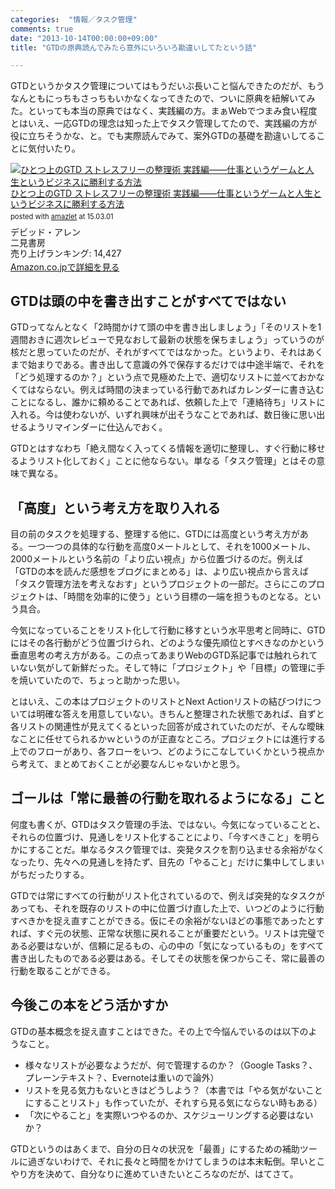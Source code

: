 ```yaml
---
categories:  "情報／タスク管理"
comments: true
date: "2013-10-14T00:00:00+09:00"
title: "GTDの原典読んでみたら意外にいろいろ勘違いしてたという話"

---
```


GTDというかタスク管理についてはもうだいぶ長いこと悩んできたのだが、もうなんともにっちもさっちもいかなくなってきたので、ついに原典を紐解いてみた。といっても本当の原典ではなく、実践編の方。まぁWebでつまみ食い程度とはいえ、一応GTDの理念は知った上でタスク管理してたので、実践編の方が役に立ちそうかな、と。でも実際読んでみて、案外GTDの基礎を勘違いしてることに気付いたり。

<div class="amazlet-box" style="margin-bottom:0px;"><div class="amazlet-image" style="float:left;margin:0px 12px 1px 0px;"><a href="http://www.amazon.co.jp/exec/obidos/ASIN/4576101714/diary081213-22/ref=nosim/" name="amazletlink" target="_blank"><img src="http://ecx.images-amazon.com/images/I/51rqNl71s%2BL._SL160_.jpg" alt="ひとつ上のGTD ストレスフリーの整理術 実践編――仕事というゲームと人生というビジネスに勝利する方法" style="border: none;" /></a></div><div class="amazlet-info" style="line-height:120%; margin-bottom: 10px"><div class="amazlet-name" style="margin-bottom:10px;line-height:120%"><a href="http://www.amazon.co.jp/exec/obidos/ASIN/4576101714/diary081213-22/ref=nosim/" name="amazletlink" target="_blank">ひとつ上のGTD ストレスフリーの整理術 実践編――仕事というゲームと人生というビジネスに勝利する方法</a><div class="amazlet-powered-date" style="font-size:80%;margin-top:5px;line-height:120%">posted with <a href="http://www.amazlet.com/" title="amazlet" target="_blank">amazlet</a> at 15.03.01</div></div><div class="amazlet-detail">デビッド・アレン <br />二見書房 <br />売り上げランキング: 14,427<br /></div><div class="amazlet-sub-info" style="float: left;"><div class="amazlet-link" style="margin-top: 5px"><a href="http://www.amazon.co.jp/exec/obidos/ASIN/4576101714/diary081213-22/ref=nosim/" name="amazletlink" target="_blank">Amazon.co.jpで詳細を見る</a></div></div></div><div class="amazlet-footer" style="clear: left"></div></div>

## GTDは頭の中を書き出すことがすべてではない

GTDってなんとなく「2時間かけて頭の中を書き出しましょう」「そのリストを1週間おきに週次レビューで見なおして最新の状態を保ちましょう」っていうのが核だと思っていたのだが、それがすべてではなかった。というより、それはあくまで始まりである。書き出して意識の外で保存するだけでは中途半端で、それを「どう処理するのか？」という点で見極めた上で、適切なリストに並べておかなくてはならない。例えば時間の決まっている行動であればカレンダーに書き込むことになるし、誰かに頼めることであれば、依頼した上で「連絡待ち」リストに入れる。今は使わないが、いずれ興味が出そうなことであれば、数日後に思い出せるようリマインダーに仕込んでおく。

GTDとはすなわち「絶え間なく入ってくる情報を適切に整理し、すぐ行動に移せるようリスト化しておく」ことに他ならない。単なる「タスク管理」とはその意味で異なる。

## 「高度」という考え方を取り入れる

目の前のタスクを処理する、整理する他に、GTDには高度という考え方がある。一つ一つの具体的な行動を高度0メートルとして、それを1000メートル、2000メートルという名前の「より広い視点」から位置づけるのだ。例えば「GTDの本を読んだ感想をブログにまとめる」は、より広い視点から言えば「タスク管理方法を考えなおす」というプロジェクトの一部だ。さらにこのプロジェクトは、「時間を効率的に使う」という目標の一端を担うものとなる。という具合。

今気になっていることをリスト化して行動に移すという水平思考と同時に、GTDにはその各行動がどう位置づけられ、どのような優先順位とすべきなのかという垂直思考の考え方がある。この点ってあまりWebのGTD系記事では触れられていない気がして新鮮だった。そして特に「プロジェクト」や「目標」の管理に手を焼いていたので、ちょっと助かった思い。

とはいえ、この本はプロジェクトのリストとNext Actionリストの結びつけについては明確な答えを用意していない。きちんと整理された状態であれば、自ずと各リストの関連性が見えてくるといった回答が成されていたのだが、そんな曖昧なことに任せてられるかｗというのが正直なところ。プロジェクトには進行する上でのフローがあり、各フローをいつ、どのようにこなしていくかという視点から考えて、まとめておくことが必要なんじゃないかと思う。

## ゴールは「常に最善の行動を取れるようになる」こと

何度も書くが、GTDはタスク管理の手法、ではない。今気になっていることと、それらの位置づけ、見通しをリスト化することにより、「今すべきこと」を明らかにすることだ。単なるタスク管理では、突発タスクを割り込ませる余裕がなくなったり、先々への見通しを持たず、目先の「やること」だけに集中してしまいがちだったりする。

GTDでは常にすべての行動がリスト化されているので、例えば突発的なタスクがあっても、それを既存のリストの中に位置づけ直した上で、いつどのように行動すべきかを捉え直すことができる。仮にその余裕がないほどの事態であったとすれば、すぐ元の状態、正常な状態に戻れることが重要だという。リストは完璧である必要はないが、信頼に足るもの、心の中の「気になっているもの」をすべて書き出したものである必要はある。そしてその状態を保つからこそ、常に最善の行動を取ることができる。

## 今後この本をどう活かすか

GTDの基本概念を捉え直すことはできた。その上で今悩んでいるのは以下のようなこと。


* 様々なリストが必要なようだが、何で管理するのか？（Google Tasks？、プレーンテキスト？、Evernoteは重いので論外）
* リストを見る気力もないときはどうしよう？（本書では「やる気がないことにすることリスト」も作っていたが、それすら見る気にならない時もある）
* 「次にやること」を実際いつやるのか、スケジューリングする必要はないか？



GTDというのはあくまで、自分の日々の状況を「最善」にするための補助ツールに過ぎないわけで、それに長々と時間をかけてしまうのは本末転倒。早いとこやり方を決めて、自分なりに進めていきたいところなのだが、はてさて。


